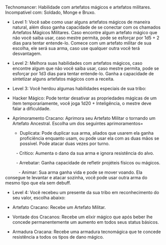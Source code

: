 Technomancer: Habilidade com artefatos mágicos e artefatos militares. Incompatível com: Soldado, Monge e Bruxo.

- Level 1: Você sabe como usar alguns artefatos mágicos de maneira natural, além disso ganha capacidade de se conectar com os chamados Artefatos Mágicos Militares. Caso encontre algum artefato mágico que não você saiba usar, caso mestre permita, pode se esforçar por 1d5 + 2 dias para tentar entende-lo. Comece com um artefato militar de sua escolha, ele será sua arma, caso use qualquer outra você terá desvantagem.

- Level 2: Melhora suas habilidades com artefatos mágicos, caso encontre algum que não você saiba usar, caso mestre permita, pode se esforçar por 1d3 dias para tentar entende-lo. Ganha a capacidade de sintetizar alguns artefatos mágicos com a receita.

- Level 3: Você herdou algumas habilidades especiais de sua tribo:

 - Hacker Mágico: Pode tentar desativar as propriedades mágicas de um item temporariamente, você joga 1d20 + Inteligência, o mestre deve falar a dificuldade.

 - Aprimoramento Cracano: Aprimora seu Artefato Militar o tornando um Artefato Ancestral. Escolha um dos seguintes aprimoramentos=
    - Duplicata: Pode duplicar sua arma, aliados que usarem ela ganha proficiência enquanto usam, ou pode usar ela com as duas mãos se possível. Pode atacar duas vezes por turno.

         - Crítico: Aumenta o dano da sua arma e ignora resistência do alvo.

         - Arrebatar: Ganha capacidade de refletir projéteis físicos ou mágicos.

           - Animar: Sua arma ganha vida e pode se mover voando. Ela consegue te levantar e atacar sozinha, você pode usar outra arma do mesmo tipo que ela sem debuff.

- Level 4: Você recebeu um presente da sua tribo em reconhecimento do seu valor, escolha abaixo:

 - Artefato Cracano: Recebe um Artefato Militar.

 - Vontade dos Cracanos: Recebe um elixir mágico que após beber lhe concede permanentemente um aumento em todos seus status básicos.

 - Armadura Cracana: Recebe uma armadura tecnomágica que te concede resistência a todos os tipos de dano mágico.